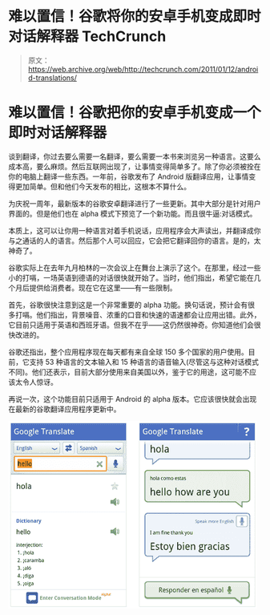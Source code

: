 # 难以置信！谷歌将你的安卓手机变成即时对话解释器 TechCrunch

> 原文：<https://web.archive.org/web/http://techcrunch.com/2011/01/12/android-translations/>

# 难以置信！谷歌把你的安卓手机变成一个即时对话解释器

谈到翻译，你过去要么需要一名翻译，要么需要一本书来浏览另一种语言。这要么成本高，要么麻烦。然后互联网出现了，让事情变得简单多了。除了你必须被拴在你的电脑上翻译一些东西。一年前，谷歌发布了 Android 版翻译应用，让事情变得更加简单。但和他们今天发布的相比，这根本不算什么。

为庆祝一周年，最新版本的谷歌安卓翻译进行了一些更新。其中大部分是针对用户界面的。但是他们也在 alpha 模式下预览了一个新功能。而且很牛逼:对话模式。

本质上，这可以让你用一种语言对着手机说话，应用程序会大声读出，并翻译成你与之通话的人的语言。然后那个人可以回应，它会把它翻译回你的语言。是的，太神奇了。

谷歌实际上在去年九月柏林的一次会议上在舞台上演示了这个。在那里，经过一些小的打嗝，一场英语到德语的对话很快就开始了。当时，他们指出，希望它能在几个月后提供给消费者。现在它在这里——有一些限制。

首先，谷歌很快注意到这是一个非常重要的 alpha 功能。换句话说，预计会有很多打嗝。他们指出，背景噪音、浓重的口音和快速的语速都会让应用出错。此外，它目前只适用于英语和西班牙语。但我不在乎——这仍然很神奇。你知道他们会很快改进的。

谷歌还指出，整个应用程序现在每天都有来自全球 150 多个国家的用户使用。目前，它支持 53 种语言的文本输入和 15 种语言的语音输入(尽管这与这种对话模式不同)。他们还表示，目前大部分使用来自美国以外，鉴于它的用途，这可能不应该太令人惊讶。

再说一次，这个功能目前只适用于 Android 的 alpha 版本。它应该很快就会出现在最新的谷歌翻译应用程序更新中。

![](img/07fbf6054ffa392da5cc7e109cba19b3.png "Screen shot 2010-12-21 at 9.00.10 AM")